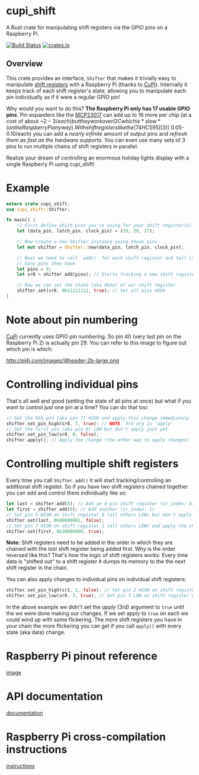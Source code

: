 # cupi_shift

A Rust crate for manipulating shift registers via the GPIO pins on a Raspberry Pi.

[![Build Status](https://travis-ci.org/inre/cupi_shift.svg?branch=master)](https://travis-ci.org/inre/cupi_shift)
[![crates.io](http://meritbadge.herokuapp.com/cupi_shift)](https://crates.io/crates/cupi_shift)

## Overview

This crate provides an interface, `Shifter` that makes it trivially easy to
manipulate [shift registers][4] with a Raspberry Pi (thanks to [CuPi][1]).
Internally it keeps track of each shift register's state, allowing you to
manipulate each pin individually as if it were a regular GPIO pin!

Why would you want to do this?  **The Raspberry Pi only has 17 usable GPIO
pins**.  Pin expanders like the [MCP23017][2] can add up to 16 more per chip
(at a cost of about ~$2-3/each) but they work over I2C which is *slow* (on
the Raspberry Pi anyway).  With shift registers like the [74HC595][3]
(~$0.05-0.10/each) you can add a *nearly infinite* amount of output pins and
*refresh them as fast as the hardware supports*.  You can even use many
sets of 3 pins to run multiple chains of shift registers in parallel.

Realize your dream of controlling an enormous holiday lights display with a
single Raspberry Pi using cupi_shift!

# Example

```rust
extern crate cupi_shift;
use cupi_shift::Shifter;

fn main() {
    // First define which pins you're using for your shift register(s)
    let (data_pin, latch_pin, clock_pin) = (29, 28, 27);

    // Now create a new Shifter instance using those pins
    let mut shifter = Shifter::new(data_pin, latch_pin, clock_pin);

    // Next we need to call `add()` for each shift register and tell it how
    // many pins they have
    let pins = 8;
    let sr0 = shifter.add(pins); // Starts tracking a new shift register

    // Now we can set the state (aka data) of our shift register
    shifter.set(sr0, 0b11111111, true); // Set all pins HIGH
}
```

# Note about pin numbering

[CuPi][1] currently uses GPIO pin numbering.  So pin 40 (very last pin on
the Raspberry Pi 2) is actually pin 29.  You can refer to this image to
figure out which pin is which:

http://pi4j.com/images/j8header-2b-large.png

# Controlling individual pins

That's all well and good (setting the state of all pins at once) but what if
you want to control just one pin at a time?  You can do that too:

```rust
// Set the 8th pin (aka pin 7) HIGH and apply this change immediately
shifter.set_pin_high(sr0, 7, true); // NOTE: 3rd arg is 'apply'
// Set the first pin (aka pin 0) LOW but don't apply just yet
shifter.set_pin_low(sr0, 0, false);
shifter.apply(); // Apply the change (the other way to apply changes)
```

# Controlling multiple shift registers

Every time you call `Shifter.add()` it will start tracking/controlling an
additional shift register.  So if you have two shift registers chained
together you can add and control them individually like so:

```rust
let last = shifter.add(8); // Add an 8-pin shift register (sr_index: 0)
let first = shifter.add(8); // Add another (sr_index: 1)
// Set pin 0 HIGH on shift register 0 (all others LOW) but don't apply the change yet
shifter.set(last, 0b00000001, false);
// Set pin 7 HIGH on shift register 1 (all others LOW) and apply the change
shifter.set(first, 0b10000000, true);
```

**Note:** Shift registers need to be added in the order in which they are
chained with the *last* shift register being added first.  Why is the order
reversed like this?  That's how the logic of shift registers works:  Every
time data is "shifted out" to a shift register it dumps its memory to the
the next shift register in the chain.

You can also apply changes to individual pins on individual shift registers:

```rust
shifter.set_pin_high(sr1, 2, false); // Set pin 2 HIGH on shift register 1
shifter.set_pin_low(sr0, 3, true); // Set pin 3 LOW on shift register 0 (and apply)
```

In the above example we didn't set the *apply* (3rd) argument to `true`
until the we were done making our changes.  If we set *apply* to `true` on
each we could wind up with some flickering.  The more shift registers you
have in your chain the more flickering you can get if you call `apply()`
with every state (aka data) change.


[1]: https://crates.io/crates/cupi
[2]: https://www.adafruit.com/product/732
[3]: https://www.sparkfun.com/datasheets/IC/SN74HC595.pdf
[4]: https://en.wikipedia.org/wiki/Shift_register

# Raspberry Pi pinout reference

[image](http://pi4j.com/images/j8header-2b-large.png)

# API documentation

[documentation](https://liftoff.github.io/cupi_shift/cupi_shift/)

# Raspberry Pi cross-compilation instructions

[instructions](https://github.com/Ogeon/rust-on-raspberry-pi)
